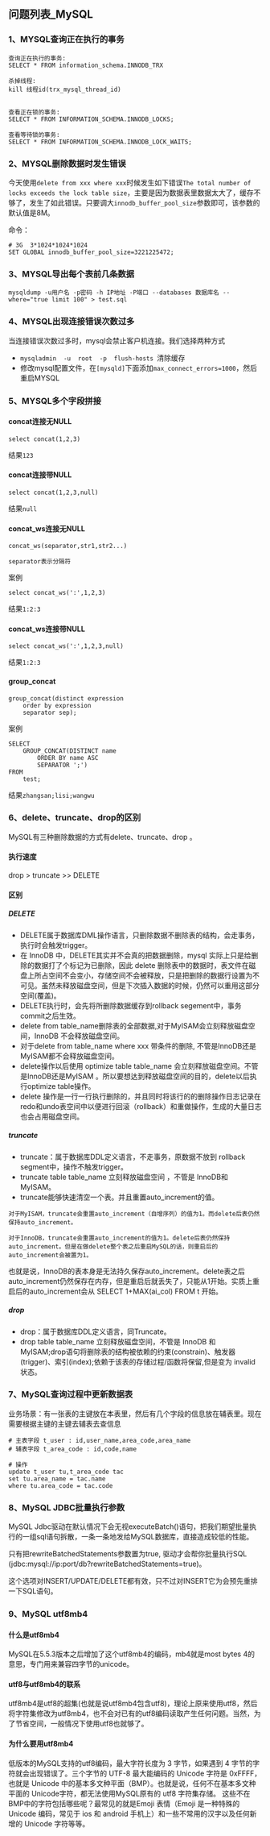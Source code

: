 ## 问题列表_MySQL

### 1、MYSQL查询正在执行的事务
```
查询正在执行的事务:
SELECT * FROM information_schema.INNODB_TRX

杀掉线程:
kill 线程id(trx_mysql_thread_id)


查看正在锁的事务:
SELECT * FROM INFORMATION_SCHEMA.INNODB_LOCKS; 

查看等待锁的事务:
SELECT * FROM INFORMATION_SCHEMA.INNODB_LOCK_WAITS;
```

### 2、MYSQL删除数据时发生错误

今天使用`delete from xxx where xxx`时候发生如下错误`The total number of locks exceeds the lock table size`，主要是因为数据表里数据太大了，缓存不够了，发生了如此错误。只要调大`innodb_buffer_pool_size`参数即可，该参数的默认值是8M。

命令：
```
# 3G  3*1024*1024*1024
SET GLOBAL innodb_buffer_pool_size=3221225472;
```

### 3、MYSQL导出每个表前几条数据
```
mysqldump -u用户名 -p密码 -h IP地址 -P端口 --databases 数据库名 --where="true limit 100" > test.sql
```

### 4、MYSQL出现连接错误次数过多
当连接错误次数过多时，mysql会禁止客户机连接。我们选择两种方式

- `mysqladmin  -u  root  -p  flush-hosts `清除缓存
- 修改mysql配置文件，在`[mysqld]`下面添加`max_connect_errors=1000`，然后重启MYSQL

### 5、MYSQL多个字段拼接
#### concat连接无NULL
```
select concat(1,2,3)
```
结果`123`

#### concat连接带NULL
```
select concat(1,2,3,null)
```
结果`null`

#### concat_ws连接无NULL
```
concat_ws(separator,str1,str2...)

separator表示分隔符
```

案例
```
select concat_ws(':',1,2,3)
```
结果`1:2:3`

#### concat_ws连接带NULL
```
select concat_ws(':',1,2,3,null)
```
结果`1:2:3`

#### group_concat
```
group_concat(distinct expression
    order by expression
    separator sep);
```
案例	
```
SELECT 
    GROUP_CONCAT(DISTINCT name
        ORDER BY name ASC
        SEPARATOR ';')
FROM
    test;
```

结果`zhangsan;lisi;wangwu`

### 6、delete、truncate、drop的区别
MySQL有三种删除数据的方式有delete、truncate、drop 。

#### 执行速度
drop > truncate >> DELETE

#### 区别
##### DELETE

- DELETE属于数据库DML操作语言，只删除数据不删除表的结构，会走事务，执行时会触发trigger。
- 在 InnoDB 中，DELETE其实并不会真的把数据删除，mysql 实际上只是给删除的数据打了个标记为已删除，因此 delete 删除表中的数据时，表文件在磁盘上所占空间不会变小，存储空间不会被释放，只是把删除的数据行设置为不可见。虽然未释放磁盘空间，但是下次插入数据的时候，仍然可以重用这部分空间(覆盖)。
- DELETE执行时，会先将所删除数据缓存到rollback segement中，事务commit之后生效。
- delete from table_name删除表的全部数据,对于MyISAM会立刻释放磁盘空间，InnoDB 不会释放磁盘空间。
- 对于delete from table_name where xxx 带条件的删除, 不管是InnoDB还是MyISAM都不会释放磁盘空间。
- delete操作以后使用 optimize table table_name 会立刻释放磁盘空间。不管是InnoDB还是MyISAM 。所以要想达到释放磁盘空间的目的，delete以后执行optimize table操作。
- delete 操作是一行一行执行删除的，并且同时将该行的的删除操作日志记录在redo和undo表空间中以便进行回滚（rollback）和重做操作，生成的大量日志也会占用磁盘空间。

##### truncate

- truncate：属于数据库DDL定义语言，不走事务，原数据不放到 rollback segment中，操作不触发trigger。
- truncate table table_name 立刻释放磁盘空间 ，不管是 InnoDB和MyISAM。
- truncate能够快速清空一个表。并且重置auto_increment的值。

```
对于MyISAM，truncate会重置auto_increment（自增序列）的值为1。而delete后表仍然保持auto_increment。

对于InnoDB，truncate会重置auto_increment的值为1。delete后表仍然保持auto_increment。但是在做delete整个表之后重启MySQL的话，则重启后的auto_increment会被置为1。
```
也就是说，InnoDB的表本身是无法持久保存auto_increment。delete表之后auto_increment仍然保存在内存，但是重启后就丢失了，只能从1开始。实质上重启后的auto_increment会从 SELECT 1+MAX(ai_col) FROM t 开始。

##### drop
- drop：属于数据库DDL定义语言，同Truncate。
- drop table table_name 立刻释放磁盘空间，不管是 InnoDB 和 MyISAM;drop语句将删除表的结构被依赖的约束(constrain)、触发器(trigger)、索引(index);依赖于该表的存储过程/函数将保留,但是变为 invalid 状态。

### 7、MySQL查询过程中更新数据表

业务场景：有一张表的主键放在本表里，然后有几个字段的信息放在辅表里。现在需要根据主键的主键去辅表去查信息
```
# 主表字段 t_user : id,user_name,area_code,area_name
# 辅表字段 t_area_code : id,code,name

# 操作
update t_user tu,t_area_code tac 
set tu.area_name = tac.name
where tu.area_code = tac.code

```

### 8、MySQL JDBC批量执行参数
MySQL Jdbc驱动在默认情况下会无视executeBatch()语句，把我们期望批量执行的一组sql语句拆散，一条一条地发给MySQL数据库，直接造成较低的性能。

只有把rewriteBatchedStatements参数置为true, 驱动才会帮你批量执行SQL (jdbc:mysql://ip:port/db?rewriteBatchedStatements=true)。

这个选项对INSERT/UPDATE/DELETE都有效，只不过对INSERT它为会预先重排一下SQL语句。

### 9、MySQL utf8mb4
#### 什么是utf8mb4
MySQL在5.5.3版本之后增加了这个utf8mb4的编码，mb4就是most bytes 4的意思，专门用来兼容四字节的unicode。

#### utf8与utf8mb4的联系
utf8mb4是utf8的超集(也就是说utf8mb4包含utf8)，理论上原来使用utf8，然后将字符集修改为utf8mb4，也不会对已有的utf8编码读取产生任何问题。当然，为了节省空间，一般情况下使用utf8也就够了。

#### 为什么要用utf8mb4
低版本的MySQL支持的utf8编码，最大字符长度为 3 字节，如果遇到 4 字节的字符就会出现错误了。三个字节的 UTF-8 最大能编码的 Unicode 字符是 0xFFFF，也就是 Unicode 中的基本多文种平面（BMP）。也就是说，任何不在基本多文种平面的 Unicode字符，都无法使用MySQL原有的 utf8 字符集存储。
这些不在BMP中的字符包括哪些呢？最常见的就是Emoji 表情（Emoji 是一种特殊的 Unicode 编码，常见于 ios 和 android 手机上）和一些不常用的汉字以及任何新增的 Unicode 字符等等。
